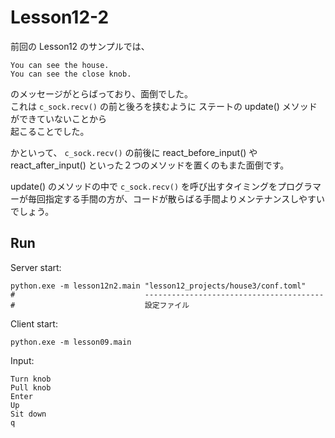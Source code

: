 # Lesson12-2

前回の Lesson12 のサンプルでは、  

```plain
You can see the house.
You can see the close knob.
```

のメッセージがとらばっており、面倒でした。  
これは `c_sock.recv()` の前と後ろを挟むように ステートの update() メソッドができていないことから  
起こることでした。  

かといって、 `c_sock.recv()` の前後に react_before_input() や react_after_input() といった２つのメソッドを置くのもまた面倒です。  

update() のメソッドの中で `c_sock.recv()` を呼び出すタイミングをプログラマーが毎回指定する手間の方が、コードが散らばる手間よりメンテナンスしやすいでしょう。  

## Run

Server start:  

```shell
python.exe -m lesson12n2.main "lesson12_projects/house3/conf.toml"
#                             ----------------------------------------
#                             設定ファイル
```

Client start:  

```shell
python.exe -m lesson09.main
```

Input:  

```plain
Turn knob
Pull knob
Enter
Up
Sit down
q
```
